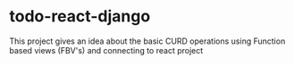# todo-react-django
This project gives an idea about the basic CURD operations using Function based views (FBV's) and connecting to react project
